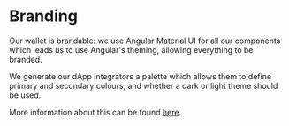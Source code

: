 # Branding

Our wallet is brandable: we use Angular Material UI for all our components which leads us to use Angular's theming, allowing everything to be branded. 

We generate our dApp integrators a palette which allows them to define primary and secondary colours, and whether a dark or light theme should be used. 

More information about this can be found [here](https://material.io/design/color/the-color-system.html#color-usage-and-palettes).
